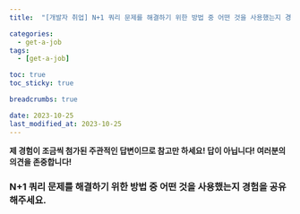 ```yaml
---
title:  "[개발자 취업] N+1 쿼리 문제를 해결하기 위한 방법 중 어떤 것을 사용했는지 경험을 공유해주세요."

categories:
  - get-a-job
tags:
  - [get-a-job]

toc: true
toc_sticky: true

breadcrumbs: true

date: 2023-10-25
last_modified_at: 2023-10-25
---
```


**제 경험이 조금씩 첨가된 주관적인 답변이므로 참고만 하세요! 답이 아닙니다! 여러분의 의견을 존중합니다!**

### N+1 쿼리 문제를 해결하기 위한 방법 중 어떤 것을 사용했는지 경험을 공유해주세요.
